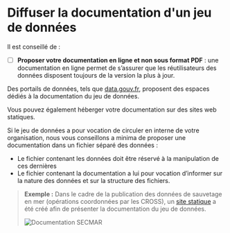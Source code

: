 # Diffuser la documentation d'un jeu de données

Il est conseillé de :&#x20;

* [ ] **Proposer votre documentation en ligne et non sous format PDF** : une documentation en ligne permet de s’assurer que les réutilisateurs des données disposent toujours de la version la plus à jour.&#x20;

Des portails de données, tels que [data.gouv.fr](https://www.data.gouv.fr/), proposent des espaces dédiés à la documentation du jeu de données.&#x20;

Vous pouvez également héberger votre documentation sur des sites web statiques.

&#x20;Si le jeu de données a pour vocation de circuler en interne de votre organisation, nous vous conseillons a minima de proposer une documentation dans un fichier séparé des données :&#x20;

* Le fichier contenant les données doit être réservé à la manipulation de ces dernières
* Le fichier contenant la documentation a lui pour vocation d’informer sur la nature des données et sur la structure des fichiers.

> **Exemple :** Dans le cadre de la publication des données de sauvetage en mer (opérations coordonnées par les CROSS), un [site statique](https://mtes-mct.github.io/secmar-documentation/) a été créé afin de présenter la documentation du jeu de données.
>
> &#x20;![Documentation SECMAR](https://guides.etalab.gouv.fr/assets/img/doc\_secmar.99fbde88.png)
